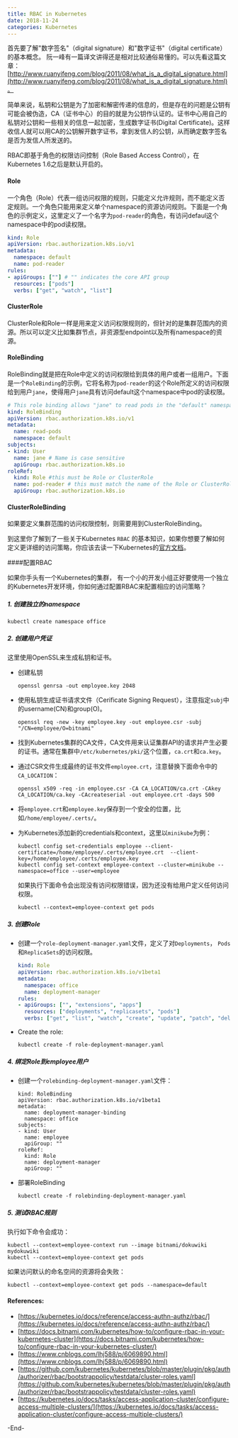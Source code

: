 ```yaml
---
title: RBAC in Kubernetes
date: 2018-11-24
categories: Kubernetes
---
```


首先要了解"数字签名"（digital signature）和"数字证书"（digital certificate）的基本概念。 阮一峰有一篇译文讲得还是相对比较通俗易懂的。可以先看这篇文章：[http://www.ruanyifeng.com/blog/2011/08/what_is_a_digital_signature.html](http://www.ruanyifeng.com/blog/2011/08/what_is_a_digital_signature.html)。



简单来说，私钥和公钥是为了加密和解密传递的信息的，但是存在的问题是公钥有可能会被伪造，CA（证书中心）的目的就是为公钥作认证的。证书中心用自己的私钥对公钥和一些相关的信息一起加密，生成数字证书(Digital Certificate)。这样收信人就可以用CA的公钥解开数字证书，拿到发信人的公钥，从而确定数字签名是否为发信人所发送的。



RBAC即基于角色的权限访问控制（Role Based Access Control），在Kubernetes 1.6之后是默认开启的。

#### Role

一个角色（Role）代表一组访问权限的规则，只能定义允许规则，而不能定义否定规则。一个角色只能用来定义单个namespace的资源访问规则。下面是一个角色的示例定义，这里定义了一个名字为`pod-reader`的角色，有访问defaul这个namespace中的pod读权限。

```yaml
kind: Role
apiVersion: rbac.authorization.k8s.io/v1
metadata:
  namespace: default
  name: pod-reader
rules:
- apiGroups: [""] # "" indicates the core API group
  resources: ["pods"]
  verbs: ["get", "watch", "list"]
```

#### ClusterRole

ClusterRole和Role一样是用来定义访问权限规则的，但针对的是集群范围内的资源。所以可以定义比如集群节点，非资源型endpoint以及所有namespace的资源。

#### RoleBinding

RoleBinding就是把在Role中定义的访问权限给到具体的用户或者一组用户。下面是一个`RoleBinding`的示例，它将名称为`pod-reader`的这个Role所定义的访问权限给到用户`jane`，使得用户`jane`具有访问default这个namespace中pod的读权限。

```yaml
# This role binding allows "jane" to read pods in the "default" namespace.
kind: RoleBinding
apiVersion: rbac.authorization.k8s.io/v1
metadata:
  name: read-pods
  namespace: default
subjects:
- kind: User
  name: jane # Name is case sensitive
  apiGroup: rbac.authorization.k8s.io
roleRef:
  kind: Role #this must be Role or ClusterRole
  name: pod-reader # this must match the name of the Role or ClusterRole you wish to bind to
  apiGroup: rbac.authorization.k8s.io
```

#### ClusterRoleBinding

如果要定义集群范围的访问权限控制，则需要用到ClusterRoleBinding。

到这里你了解到了一些关于Kubernetes `RBAC` 的基本知识，如果你想要了解如何定义更详细的访问策略，你应该去读一下Kubernetes的[官方文档](https://kubernetes.io/docs/reference/access-authn-authz/rbac/)。

####配置RBAC

如果你手头有一个Kubernetes的集群， 有一个小的开发小组正好要使用一个独立的Kubernetes开发环境，你如何通过配置RBAC来配置相应的访问策略？

##### 1. 创建独立的namespace

```shell
kubectl create namespace office
```

##### 2. 创建用户凭证

这里使用OpenSSL来生成私钥和证书。

* 创建私钥

  ```shell
  openssl genrsa -out employee.key 2048
  ```

* 使用私钥生成证书请求文件（Cerificate Signing Request），注意指定`subj`中的username(CN)和group(O)。

  ```shell
  openssl req -new -key employee.key -out employee.csr -subj "/CN=employee/O=bitnami"
  ```

* 找到Kubernetes集群的CA文件，CA文件用来认证集群API的请求并产生必要的证书。通常在集群中`/etc/kubernetes/pki/`这个位置，`ca.crt`和`ca.key`。

* 通过CSR文件生成最终的证书文件`employee.crt`，注意替换下面命令中的`CA_LOCATION`：

  ```shell
  openssl x509 -req -in employee.csr -CA CA_LOCATION/ca.crt -CAkey CA_LOCATION/ca.key -CAcreateserial -out employee.crt -days 500
  ```

* 将`employee.crt`和`employee.key`保存到一个安全的位置，比如`/home/employee/.certs/`。

* 为Kubernetes添加新的credentials和context，这里以`minikube`为例：

  ```shell
  kubectl config set-credentials employee --client-certificate=/home/employee/.certs/employee.crt  --client-key=/home/employee/.certs/employee.key
  kubectl config set-context employee-context --cluster=minikube --namespace=office --user=employee
  ```

  如果执行下面命令会出现没有访问权限错误，因为还没有给用户定义任何访问权限。

  ```shell
  kubectl --context=employee-context get pods
  ```

##### 3. 创建Role

* 创建一个`role-deployment-manager.yaml`文件，定义了对`Deployments`， `Pods`和`ReplicaSets`的访问权限。

  ```yaml
  kind: Role
  apiVersion: rbac.authorization.k8s.io/v1beta1
  metadata:
    namespace: office
    name: deployment-manager
  rules:
  - apiGroups: ["", "extensions", "apps"]
    resources: ["deployments", "replicasets", "pods"]
    verbs: ["get", "list", "watch", "create", "update", "patch", "delete"] # You can also use ["*"]
  ```

* Create the role:

  ```shell
  kubectl create -f role-deployment-manager.yaml
  ```

##### 4. 绑定Role到employee用户

* 创建一个`rolebinding-deployment-manager.yaml`文件：

  ```
  kind: RoleBinding
  apiVersion: rbac.authorization.k8s.io/v1beta1
  metadata:
    name: deployment-manager-binding
    namespace: office
  subjects:
  - kind: User
    name: employee
    apiGroup: ""
  roleRef:
    kind: Role
    name: deployment-manager
    apiGroup: ""
  ```

* 部署RoleBinding

  ```shell
  kubectl create -f rolebinding-deployment-manager.yaml
  ```

##### 5. 测试RBAC规则

执行如下命令会成功：

```shell
kubectl --context=employee-context run --image bitnami/dokuwiki mydokuwiki
kubectl --context=employee-context get pods
```

 如果访问默认的命名空间的资源将会失败：

```shell
kubectl --context=employee-context get pods --namespace=default
```

#### References:

* [https://kubernetes.io/docs/reference/access-authn-authz/rbac/](https://kubernetes.io/docs/reference/access-authn-authz/rbac/)
* [https://docs.bitnami.com/kubernetes/how-to/configure-rbac-in-your-kubernetes-cluster](https://docs.bitnami.com/kubernetes/how-to/configure-rbac-in-your-kubernetes-cluster/)
* [https://www.cnblogs.com/lhj588/p/6069890.html](https://www.cnblogs.com/lhj588/p/6069890.html)
* [https://github.com/kubernetes/kubernetes/blob/master/plugin/pkg/auth/authorizer/rbac/bootstrappolicy/testdata/cluster-roles.yaml](https://github.com/kubernetes/kubernetes/blob/master/plugin/pkg/auth/authorizer/rbac/bootstrappolicy/testdata/cluster-roles.yaml)
* [https://kubernetes.io/docs/tasks/access-application-cluster/configure-access-multiple-clusters/](https://kubernetes.io/docs/tasks/access-application-cluster/configure-access-multiple-clusters/)



-End-
